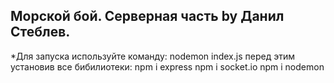 Морской бой. Серверная часть by Данил Стеблев.
---------------------------------------------------
*Для запуска используйте команду: nodemon index.js перед этим установив все бибилиотеки: 
npm i express
npm i socket.io
npm i nodemon
